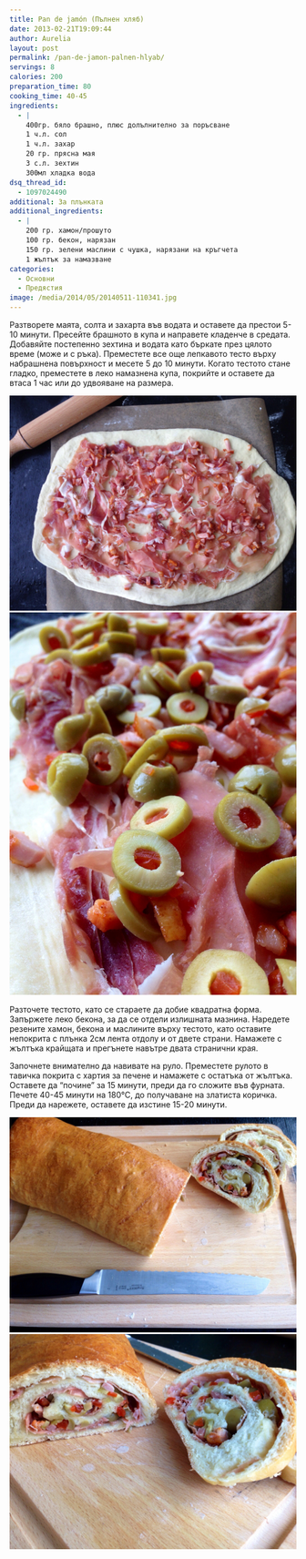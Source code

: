 ```yaml
---
title: Pan de jamón (Пълнен хляб)
date: 2013-02-21T19:09:44
author: Aurelia
layout: post
permalink: /pan-de-jamon-palnen-hlyab/
servings: 8
calories: 200
preparation_time: 80
cooking_time: 40-45
ingredients:
  - |
    400гр. бяло брашно, плюс долълнително за поръсване
    1 ч.л. сол
    1 ч.л. захар
    20 гр. прясна мая
    3 с.л. зехтин
    300мл хладка вода
dsq_thread_id:
  - 1097024490
additional: За плънката
additional_ingredients:
  - |
    200 гр. хамон/прошуто
    100 гр. бекон, нарязан
    150 гр. зелени маслини с чушка, нарязани на кръгчета
    1 жълтък за намазване
categories:
  - Основни
  - Предястия
image: /media/2014/05/20140511-110341.jpg
---
```

Разтворете маята, солта и захарта във водата и оставете да престои 5-10 минути. Пресейте брашното в купа и направете кладенче в средата. Добавяйте постепенно зехтина и водата като бъркате през цялото време (може и с ръка). Преместете все още лепкавото тесто върху набрашнена повърхност и месете 5 до 10 минути. Когато тестото стане гладко, преместете в леко намазнена купа, покрийте и оставете да втаса 1 час или до удвояване на размера.

<img src="/media/2014/05/20140511-110910.jpg" class="alignleft" />

<img src="/media/2014/05/20140511-110925.jpg" class="alignright" />
  
Разточете тестото, като се стараете да добие квадратна форма. Запържете леко бекона, за да се отдели излишната мазнина. Наредете резените хамон, бекона и маслините върху тестото, като оставите непокрита с плънка 2см лента отдолу и от двете страни. Намажете с жълтъка крайщата и прегънете навътре двата странични края.
  
Започнете внимателно да навивате на руло. Преместете рулото в тавичка покрита с хартия за печене и намажете с остатъка от жълтъка. Оставете да &#8220;почине&#8221; за 15 минути, преди да го сложите във фурната. Печете 40-45 минути на 180°С, до получаване на златиста коричка. Преди да нарежете, оставете да изстине 15-20 минути.

<img src="/media/2014/05/20140511-110933.jpg" class="alignleft" />

<img src="/media/2014/05/20140511-110941.jpg" class="alignright" />